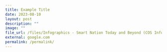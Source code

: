 ```yaml
---
title: Example Title
date: 2023-08-10
layout: post
description: ""
image: ""
file_url: /files/Infographics - Smart Nation Today and Beyond (COS Infographics 2023).pdf
external: google.com
permalink: /permalink/
---
```

